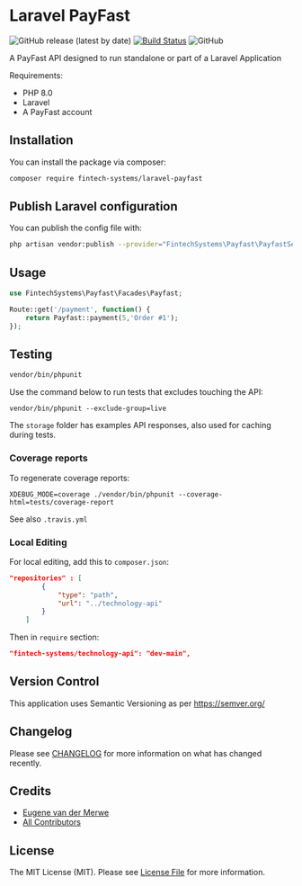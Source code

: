 # Laravel PayFast
![GitHub release (latest by date)](https://img.shields.io/github/v/release/fintech-systems/packagist-boilerplate) [![Build Status](https://app.travis-ci.com/fintech-systems/packagist-boilerplate.svg?branch=main)](https://app.travis-ci.com/fintech-systems/packagist-boilerplate) ![GitHub](https://img.shields.io/github/license/fintech-systems/packagist-boilerplate)

A PayFast API designed to run standalone or part of a Laravel Application

Requirements:

- PHP 8.0
- Laravel
- A PayFast account

## Installation

You can install the package via composer:

```bash
composer require fintech-systems/laravel-payfast
```

## Publish Laravel configuration

You can publish the config file with:
```bash
php artisan vendor:publish --provider="FintechSystems\Payfast\PayfastServiceProvider" --tag="payfast-config"
```

## Usage

```php
use FintechSystems\Payfast\Facades\Payfast;

Route::get('/payment', function() {
    return Payfast::payment(5,'Order #1');
});
```

## Testing

```bash
vendor/bin/phpunit
```

Use the command below to run tests that excludes touching the API:

`vendor/bin/phpunit --exclude-group=live`

The `storage` folder has examples API responses, also used for caching during tests.

### Coverage reports

To regenerate coverage reports:

`XDEBUG_MODE=coverage ./vendor/bin/phpunit --coverage-html=tests/coverage-report`

See also `.travis.yml`

### Local Editing

For local editing, add this to `composer.json`:

```json
"repositories" : [
        {
            "type": "path",
            "url": "../technology-api"
        }
    ]
```

Then in `require` section:

```json
"fintech-systems/technology-api": "dev-main",
```

## Version Control

This application uses Semantic Versioning as per https://semver.org/

## Changelog

Please see [CHANGELOG](CHANGELOG.md) for more information on what has changed recently.

## Credits

- [Eugene van der Merwe](https://github.com/fintech-systems)
- [All Contributors](../../contributors)

## License

The MIT License (MIT). Please see [License File](LICENSE.md) for more information.

